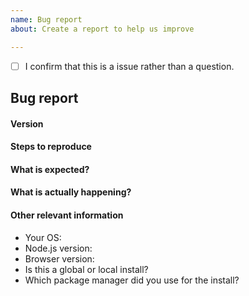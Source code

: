```yaml
---
name: Bug report
about: Create a report to help us improve

---
```


<!-- Based on https://github.com/vuejs/vuepress/blob/master/.github/ISSUE_TEMPLATE/bug_report.md -->
<!-- Please don't delete this template or we'll close your issue -->
<!-- Before creating an issue please make sure you are using the latest version of Statusfy. -->

<!-- Please confirm you will submit an issue. -->
<!-- Issues which contain questions or support requests will be closed. -->
<!-- (Update "[ ]" to "[x]" to check a box) -->

- [ ] I confirm that this is a issue rather than a question.

<!-- Please ask questions via following several ways. -->
<!-- Free Support: https://spectrum.chat/bazzite/statusfy -->
<!-- Professional Support: This project is sponsored by https://www.bazzite.com. If you require Professional Assistance on your project(s), please contact us at https://statusfy.co/support. -->

## Bug report

#### Version

#### Steps to reproduce

<!-- If you are reporting a bug that can ONLY be reproduced on your repository, PLEASE provide this repo link. That takes guessing work out of the way and saves us time. -->

#### What is expected?

#### What is actually happening?

#### Other relevant information

- Your OS: 
- Node.js version: 
- Browser version: 
- Is this a global or local install? 
- Which package manager did you use for the install?
